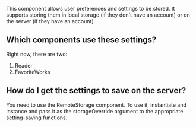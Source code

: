 This component allows user preferences and settings to be stored. It supports storing them in local storage (if they don't have an account) or on the server (if they have an account).

## Which components use these settings?

Right now, there are two:

1. Reader
2. FavoriteWorks

## How do I get the settings to save on the server?

You need to use the RemoteStorage component. To use it, instantiate and instance and pass it as the storageOverride argument to the appropriate setting-saving functions.
